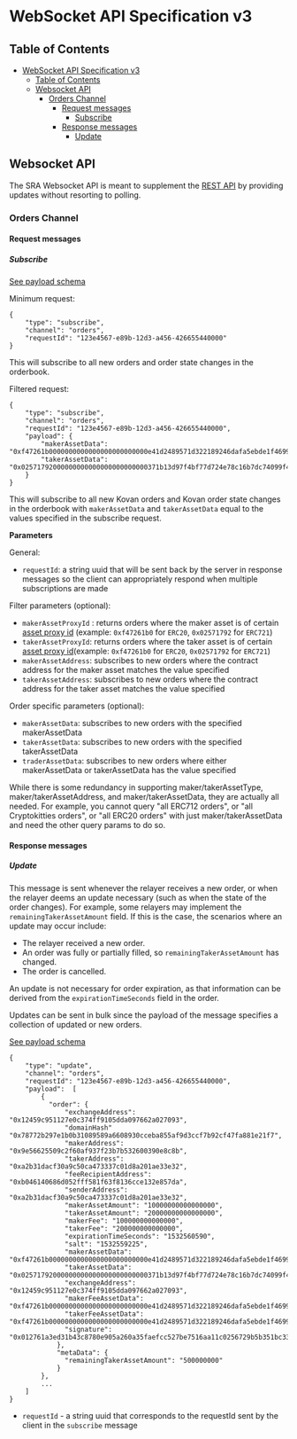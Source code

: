 # WebSocket API Specification v3

## Table of Contents

- [WebSocket API Specification v3](#websocket-api-specification-v3)
    - [Table of Contents](#table-of-contents)
    - [Websocket API](#websocket-api)
        - [Orders Channel](#orders-channel)
            - [Request messages](#request-messages)
                - [Subscribe](#subscribe)
            - [Response messages](#response-messages)
                - [Update](#update)

## Websocket API

The SRA Websocket API is meant to supplement the [REST API](https://github.com/0xProject/standard-relayer-api/blob/master/http/v3.md) by providing updates without resorting to polling.

### Orders Channel

#### Request messages

##### Subscribe

[See payload schema](https://github.com/0xProject/0x-monorepo/blob/development/packages/json-schemas/schemas/relayer_api_orders_channel_subscribe_schema.json#L1)

Minimum request:
```
{
    "type": "subscribe",
    "channel": "orders",
    "requestId": "123e4567-e89b-12d3-a456-426655440000"
}
```
This will subscribe to all new orders and order state changes in the orderbook.

Filtered request:
```
{
    "type": "subscribe",
    "channel": "orders",
    "requestId": "123e4567-e89b-12d3-a456-426655440000",
    "payload": {
        "makerAssetData": "0xf47261b0000000000000000000000000e41d2489571d322189246dafa5ebde1f4699f498",
        "takerAssetData": "0x02571792000000000000000000000000371b13d97f4bf77d724e78c16b7dc74099f40e840000000000000000000000000000000000000000000000000000000000000063"
    }
}
```
This will subscribe to all new Kovan orders and Kovan order state changes in the orderbook with `makerAssetData` and `takerAssetData` equal to the values specified in the subscribe request.

**Parameters**

General:
*   `requestId`: a string uuid that will be sent back by the server in response messages so the client can appropriately respond when multiple subscriptions are made

Filter parameters (optional): 
*   `makerAssetProxyId` : returns orders where the maker asset is of certain [asset proxy id](https://0xproject.com/docs/0x.js#types-AssetProxyId) (example: `0xf47261b0` for `ERC20`, `0x02571792` for `ERC721`)
*   `takerAssetProxyId`:  returns orders where the taker asset is of certain [asset proxy id](https://0xproject.com/docs/0x.js#types-AssetProxyId)(example: `0xf47261b0` for `ERC20`, `0x02571792` for `ERC721`)
*   `makerAssetAddress`: subscribes to new orders where the contract address for the maker asset matches the value specified
*   `takerAssetAddress`: subscribes to new orders where the contract address for the taker asset matches the value specified

Order specific parameters (optional):
*   `makerAssetData`: subscribes to new orders with the specified makerAssetData
*   `takerAssetData`: subscribes to new orders with the specified takerAssetData
*   `traderAssetData`: subscribes to new orders where either makerAssetData or takerAssetData has the value specified

While there is some redundancy in supporting maker/takerAssetType, maker/takerAssetAddress, and maker/takerAssetData, they are actually all needed. For example, you cannot query "all ERC712 orders", or "all Cryptokitties orders", or "all ERC20 orders" with just maker/takerAssetData and need the other query params to do so.

#### Response messages

##### Update

This message is sent whenever the relayer receives a new order, or when the relayer deems an update necessary (such as when the state of the order changes). For example, some relayers may implement the `remainingTakerAssetAmount` field. If this is the case, the scenarios where an update may occur include:
* The relayer received a new order.
* An order was fully or partially filled, so `remainingTakerAssetAmount` has changed.
* The order is cancelled.

An update is not necessary for order expiration, as that information can be derived from the `expirationTimeSeconds` field in the order.

Updates can be sent in bulk since the payload of the message specifies a collection of updated or new orders. 

[See payload schema](https://github.com/0xProject/0x-monorepo/blob/development/packages/json-schemas/schemas/relayer_api_orders_channel_update_response_schema.json#L1)

```
{
    "type": "update",
    "channel": "orders",
    "requestId": "123e4567-e89b-12d3-a456-426655440000",
    "payload":  [
        {
          "order": {
              "exchangeAddress": "0x12459c951127e0c374ff9105dda097662a027093",
              "domainHash" "0x78772b297e1b0b31089589a6608930cceba855af9d3ccf7b92cf47fa881e21f7",
              "makerAddress": "0x9e56625509c2f60af937f23b7b532600390e8c8b",
              "takerAddress": "0xa2b31dacf30a9c50ca473337c01d8a201ae33e32",
              "feeRecipientAddress": "0xb046140686d052fff581f63f8136cce132e857da",
              "senderAddress": "0xa2b31dacf30a9c50ca473337c01d8a201ae33e32",
              "makerAssetAmount": "10000000000000000",
              "takerAssetAmount": "20000000000000000",
              "makerFee": "100000000000000",
              "takerFee": "200000000000000",
              "expirationTimeSeconds": "1532560590",
              "salt": "1532559225",
              "makerAssetData": "0xf47261b0000000000000000000000000e41d2489571d322189246dafa5ebde1f4699f498",
              "takerAssetData": "0x02571792000000000000000000000000371b13d97f4bf77d724e78c16b7dc74099f40e840000000000000000000000000000000000000000000000000000000000000063",
              "exchangeAddress": "0x12459c951127e0c374ff9105dda097662a027093",
              "makerFeeAssetData": "0xf47261b0000000000000000000000000e41d2489571d322189246dafa5ebde1f4699f498",
              "takerFeeAssetData": "0xf47261b0000000000000000000000000e41d2489571d322189246dafa5ebde1f4699f498",
              "signature": "0x012761a3ed31b43c8780e905a260a35faefcc527be7516aa11c0256729b5b351bc33"
            },
            "metaData": {
              "remainingTakerAssetAmount": "500000000"
            }
        },
        ...
    ]
}
```

*   `requestId` - a string uuid that corresponds to the requestId sent by the client in the `subscribe` message

